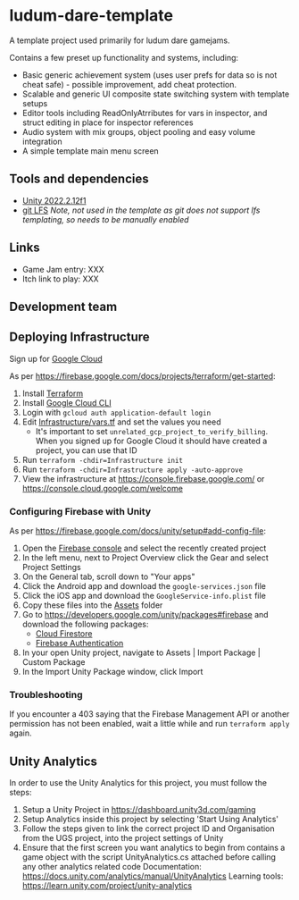 # ludum-dare-template

A template project used primarily for ludum dare gamejams.

Contains a few preset up functionality and systems, including:

- Basic generic achievement system (uses user prefs for data so is not cheat safe) - possible improvement, add cheat protection.
- Scalable and generic UI composite state switching system with template setups
- Editor tools including ReadOnlyAtrributes for vars in inspector, and struct editing in place for inspector references
- Audio system with mix groups, object pooling and easy volume integration
- A simple template main menu screen

## Tools and dependencies
- [Unity 2022.2.12f1](https://unity3d.com/unity/whats-new/2022.2.12)
- [git LFS](https://git-lfs.github.com/) _Note, not used in the template as git does not support lfs templating, so needs to be manually enabled_

## Links
- Game Jam entry: XXX
- Itch link to play: XXX

## Development team

## Deploying Infrastructure
Sign up for [Google Cloud](https://cloud.google.com/free)

As per https://firebase.google.com/docs/projects/terraform/get-started:
1. Install [Terraform](https://learn.hashicorp.com/tutorials/terraform/install-cli?in=terraform/gcp-get-started)
2. Install [Google Cloud CLI](https://cloud.google.com/sdk/docs/install-sdk)
3. Login with `gcloud auth application-default login`
4. Edit [Infrastructure/vars.tf](./Infrastructure/vars.tf) and set the values you need
    - It's important to set `unrelated_gcp_project_to_verify_billing`. When you signed up for Google Cloud it should have created a project, you can use that ID
5. Run `terraform -chdir=Infrastructure init`
6. Run `terraform -chdir=Infrastructure apply -auto-approve`
7. View the infrastructure at https://console.firebase.google.com/ or https://console.cloud.google.com/welcome

### Configuring Firebase with Unity
As per https://firebase.google.com/docs/unity/setup#add-config-file:
1. Open the [Firebase console](https://console.firebase.google.com/project/) and select the recently created project
2. In the left menu, next to Project Overview click the Gear and select Project Settings
3. On the General tab, scroll down to "Your apps"
4. Click the Android app and download the `google-services.json` file
5. Click the iOS app and download the `GoogleService-info.plist` file
6. Copy these files into the [Assets](./Assets/) folder
7. Go to https://developers.google.com/unity/packages#firebase and download the following packages:
    - [Cloud Firestore](https://developers.google.com/unity/packages#cloud_firestore)
    - [Firebase Authentication](https://developers.google.com/unity/packages#firebase_authentication)
8. In your open Unity project, navigate to Assets | Import Package | Custom Package
9. In the Import Unity Package window, click Import

### Troubleshooting
If you encounter a 403 saying that the Firebase Management API or another permission has not been enabled, wait a little while and run `terraform apply` again.

## Unity Analytics
In order to use the Unity Analytics for this project, you must follow the steps:
1. Setup a Unity Project in https://dashboard.unity3d.com/gaming
2. Setup Analytics inside this project by selecting 'Start Using Analytics'
3. Follow the steps given to link the correct project ID and Organisation from the UGS project, into the project settings of Unity
4. Ensure that the first screen you want analytics to begin from contains a game object with the script UnityAnalytics.cs attached before calling any other analytics related code
Documentation: https://docs.unity.com/analytics/manual/UnityAnalytics
Learning tools: https://learn.unity.com/project/unity-analytics
